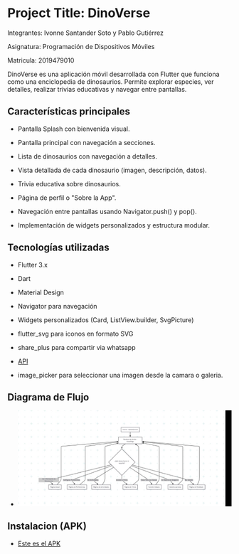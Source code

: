 
# Project Title: DinoVerse

Integrantes: Ivonne Santander Soto y Pablo Gutiérrez

Asignatura: Programación de Dispositivos Móviles

Matricula: 2019479010

DinoVerse es una aplicación móvil desarrollada con Flutter que funciona como una enciclopedia de dinosaurios. Permite explorar especies, ver detalles, realizar trivias educativas y navegar entre pantallas.

## Características principales
- Pantalla Splash con bienvenida visual.

- Pantalla principal con navegación a secciones.

- Lista de dinosaurios con navegación a detalles.

- Vista detallada de cada dinosaurio (imagen, descripción, datos).

- Trivia educativa sobre dinosaurios.

- Página de perfil o "Sobre la App".

- Navegación entre pantallas usando Navigator.push() y pop().

- Implementación de widgets personalizados y estructura modular.






## Tecnologías utilizadas

- Flutter 3.x

- Dart

- Material Design

- Navigator para navegación

- Widgets personalizados (Card, ListView.builder, SvgPicture)

- flutter_svg para iconos en formato SVG

- share_plus para compartir via whatsapp

- [API](https://dinoapi.brunosouzadev.com/api/dinosaurs)

- image_picker para seleccionar una imagen desde la camara o galeria.
## Diagrama de Flujo

- ![Diagrama](/assets/images/DF.jpg)


## Instalacion (APK)

- [Este es el APK](app-release.apk)